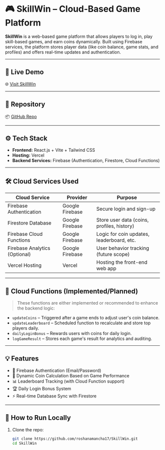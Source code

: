 # 🎮 SkillWin – Cloud-Based Game Platform

**SkillWin** is a web-based game platform that allows players to log in, play skill-based games, and earn coins dynamically. Built using Firebase services, the platform stores player data (like coin balance, game stats, and profiles) and offers real-time updates and authentication.

---

## 🔗 Live Demo

🌐 [Visit SkillWin](https://skill-win.vercel.app/)

---

## 📁 Repository

📦 [GitHub Repo](https://github.com/roshanamancha17/SkillWin)

---

## ⚙️ Tech Stack

- **Frontend:** React.js + Vite + Tailwind CSS
- **Hosting:** Vercel
- **Backend Services:** Firebase (Authentication, Firestore, Cloud Functions)

---

## 🛠️ Cloud Services Used

| Cloud Service            | Provider         | Purpose                                      |
|--------------------------|------------------|----------------------------------------------|
| Firebase Authentication  | Google Firebase  | Secure login and sign-up                     |
| Firestore Database       | Google Firebase  | Store user data (coins, profiles, history)   |
| Firebase Cloud Functions | Google Firebase  | Logic for coin updates, leaderboard, etc.    |
| Firebase Analytics (Optional) | Google Firebase  | User behavior tracking (future scope)        |
| Vercel Hosting           | Vercel           | Hosting the front-end web app                |

---

## 🔁 Cloud Functions (Implemented/Planned)

> These functions are either implemented or recommended to enhance the backend logic:

- `updateCoins` – Triggered after a game ends to adjust user's coin balance.
- `updateLeaderboard` – Scheduled function to recalculate and store top players daily.
- `dailyLoginBonus` – Rewards users with coins for daily login.
- `logGameResult` – Stores each game's result for analytics and auditing.

---

## 💡 Features

- 🔐 Firebase Authentication (Email/Password)
- 🧠 Dynamic Coin Calculation Based on Game Performance
- 📊 Leaderboard Tracking (with Cloud Function support)
- 🏆 Daily Login Bonus System
- ⚡ Real-time Database Sync with Firestore

---

## 🧪 How to Run Locally

1. Clone the repo:
   ```bash
   git clone https://github.com/roshanamancha17/SkillWin.git
   cd SkillWin
